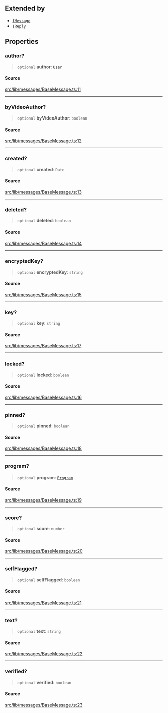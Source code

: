 ## Extended by

- [`IMessage`](api%5Cinterfaces%5CIMessage.md)
- [`IReply`](api%5Cinterfaces%5CIReply.md)

## Properties

### author?

> `optional` **author**: [`User`](api%5Cclasses%5CUser.md)

#### Source

[src/lib/messages/BaseMessage.ts:11](https://github.com/bhavjitChauhan/khan-api/blob/214cc6672777162cd3ec638a3ad3a22f7fe37e04/src/lib/messages/BaseMessage.ts#L11)

***

### byVideoAuthor?

> `optional` **byVideoAuthor**: `boolean`

#### Source

[src/lib/messages/BaseMessage.ts:12](https://github.com/bhavjitChauhan/khan-api/blob/214cc6672777162cd3ec638a3ad3a22f7fe37e04/src/lib/messages/BaseMessage.ts#L12)

***

### created?

> `optional` **created**: `Date`

#### Source

[src/lib/messages/BaseMessage.ts:13](https://github.com/bhavjitChauhan/khan-api/blob/214cc6672777162cd3ec638a3ad3a22f7fe37e04/src/lib/messages/BaseMessage.ts#L13)

***

### deleted?

> `optional` **deleted**: `boolean`

#### Source

[src/lib/messages/BaseMessage.ts:14](https://github.com/bhavjitChauhan/khan-api/blob/214cc6672777162cd3ec638a3ad3a22f7fe37e04/src/lib/messages/BaseMessage.ts#L14)

***

### encryptedKey?

> `optional` **encryptedKey**: `string`

#### Source

[src/lib/messages/BaseMessage.ts:15](https://github.com/bhavjitChauhan/khan-api/blob/214cc6672777162cd3ec638a3ad3a22f7fe37e04/src/lib/messages/BaseMessage.ts#L15)

***

### key?

> `optional` **key**: `string`

#### Source

[src/lib/messages/BaseMessage.ts:17](https://github.com/bhavjitChauhan/khan-api/blob/214cc6672777162cd3ec638a3ad3a22f7fe37e04/src/lib/messages/BaseMessage.ts#L17)

***

### locked?

> `optional` **locked**: `boolean`

#### Source

[src/lib/messages/BaseMessage.ts:16](https://github.com/bhavjitChauhan/khan-api/blob/214cc6672777162cd3ec638a3ad3a22f7fe37e04/src/lib/messages/BaseMessage.ts#L16)

***

### pinned?

> `optional` **pinned**: `boolean`

#### Source

[src/lib/messages/BaseMessage.ts:18](https://github.com/bhavjitChauhan/khan-api/blob/214cc6672777162cd3ec638a3ad3a22f7fe37e04/src/lib/messages/BaseMessage.ts#L18)

***

### program?

> `optional` **program**: [`Program`](api%5Cclasses%5CProgram.md)

#### Source

[src/lib/messages/BaseMessage.ts:19](https://github.com/bhavjitChauhan/khan-api/blob/214cc6672777162cd3ec638a3ad3a22f7fe37e04/src/lib/messages/BaseMessage.ts#L19)

***

### score?

> `optional` **score**: `number`

#### Source

[src/lib/messages/BaseMessage.ts:20](https://github.com/bhavjitChauhan/khan-api/blob/214cc6672777162cd3ec638a3ad3a22f7fe37e04/src/lib/messages/BaseMessage.ts#L20)

***

### selfFlagged?

> `optional` **selfFlagged**: `boolean`

#### Source

[src/lib/messages/BaseMessage.ts:21](https://github.com/bhavjitChauhan/khan-api/blob/214cc6672777162cd3ec638a3ad3a22f7fe37e04/src/lib/messages/BaseMessage.ts#L21)

***

### text?

> `optional` **text**: `string`

#### Source

[src/lib/messages/BaseMessage.ts:22](https://github.com/bhavjitChauhan/khan-api/blob/214cc6672777162cd3ec638a3ad3a22f7fe37e04/src/lib/messages/BaseMessage.ts#L22)

***

### verified?

> `optional` **verified**: `boolean`

#### Source

[src/lib/messages/BaseMessage.ts:23](https://github.com/bhavjitChauhan/khan-api/blob/214cc6672777162cd3ec638a3ad3a22f7fe37e04/src/lib/messages/BaseMessage.ts#L23)

